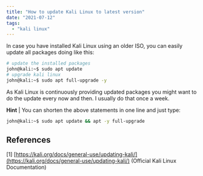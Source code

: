 ```yaml
---
title: "How to update Kali Linux to latest version"
date: "2021-07-12"
tags: 
  - "kali linux"
---
```


In case you have installed Kali Linux using an older ISO, you can easily update all packages doing like this:

<!--more-->

```bash
# update the installed packages 
john@kali:~$ sudo apt update 
# upgrade kali linux 
john@kali:~$ sudo apt full-upgrade -y
```

As Kali Linux is continuously providing updated packages you might want to do the update every now and then. I usually do that once a week.

**Hint** | You can shorten the above statements in one line and just type:

```bash
john@kali:~$ sudo apt update && apt -y full-upgrade
```

## References

\[1\] [https://kali.org/docs/general-use/updating-kali/](https://kali.org/docs/general-use/updating-kali/) (Official Kali Linux Documentation)
